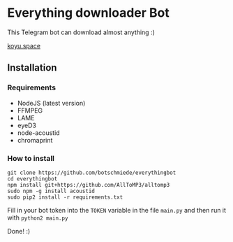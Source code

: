 # Everything downloader Bot

This Telegram bot can download almost anything :)

[koyu.space](http://koyu.space)

## Installation

### Requirements

- NodeJS (latest version)
- FFMPEG
- LAME
- eyeD3
- node-acoustid
- chromaprint

### How to install

```
git clone https://github.com/botschmiede/everythingbot
cd everythingbot
npm install git+https://github.com/AllToMP3/alltomp3
sudo npm -g install acoustid
sudo pip2 install -r requirements.txt
```

Fill in your bot token into the `TOKEN` variable in the file `main.py` and then run it with `python2 main.py`

Done! :)
